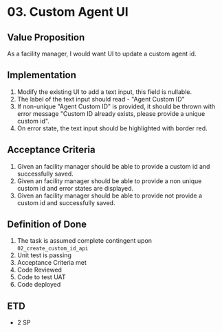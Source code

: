 # 03. Custom Agent UI

## Value Proposition

As a facility manager, I would want UI to update a custom agent id.

## Implementation

1. Modify the existing UI to add a text input, this field is nullable.
2. The label of the text input should read - "Agent Custom ID"
3. If non-unique "Agent Custom ID" is provided, it should be thrown with error message "Custom ID already exists, please provide a unique custom id".
4. On error state, the text input should be highlighted with border red.

## Acceptance Criteria

1. Given an facility manager should be able to provide a custom id and successfully saved.
2. Given an facility manager should be able to provide a non unique custom id and error states are displayed.
3. Given an facility manager should be able to provide not provide a custom id and successfully saved.

## Definition of Done

1. The task is assumed complete contingent upon `02_create_custom_id_api`
2. Unit test is passing
3. Acceptance Criteria met
4. Code Reviewed
5. Code to test UAT
6. Code deployed

## ETD

- 2 SP

